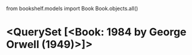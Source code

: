 from bookshelf.models import Book
Book.objects.all()

# <QuerySet [<Book: 1984 by George Orwell (1949)>]>

